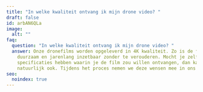 ```yaml
---
title: "In welke kwaliteit ontvang ik mijn drone video? "
draft: false
id: arbAN6QLa
image:
  alt: ""
faq:
  question: "In welke kwaliteit ontvang ik mijn drone video? "
  answer: Onze dronefilms worden opgeleverd in 4K kwaliteit. Zo is de film
    duurzaam en jarenlang inzetbaar zonder te verouderen. Mocht je zelf
    specificaties hebben waarin je de film zou willen ontvangen, dan kan dit
    natuurlijk ook. Tijdens het proces nemen we deze wensen mee in ons filmplan.
seo:
  noindex: true
---
```

